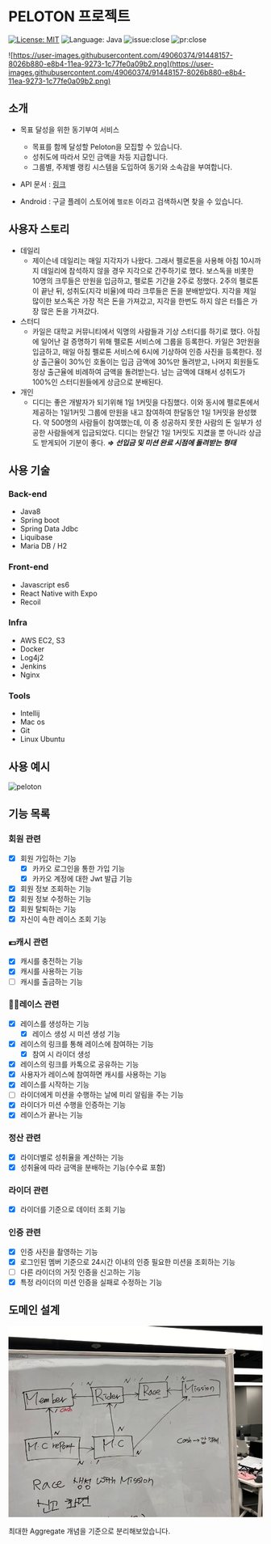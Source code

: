 # PELOTON 프로젝트
[![License: MIT](https://img.shields.io/badge/license-MIT-brightgreen.svg)](https://opensource.org/licenses/MIT)
![Language: Java](https://img.shields.io/github/languages/top/woowacourse-teams/2020-14f-guys)
![issue:close](https://img.shields.io/github/issues-closed/woowacourse-teams/2020-14f-guys?color=red)
![pr:close](https://img.shields.io/github/issues-pr-closed/woowacourse-teams/2020-14f-guys?color=blueviolet)


![https://user-images.githubusercontent.com/49060374/91448157-8026b880-e8b4-11ea-9273-1c77fe0a09b2.png](https://user-images.githubusercontent.com/49060374/91448157-8026b880-e8b4-11ea-9273-1c77fe0a09b2.png)

## 소개

- 목표 달성을 위한 동기부여 서비스
    - 목표를 함께 달성할 Peloton을 모집할 수 있습니다.
    - 성취도에 따라서 모인 금액을 차등 지급합니다.
    - 그룹별, 주제별 랭킹 시스템을 도입하여 동기와 소속감을 부여합니다.

- API 문서 : [링크](https://dev.peloton.ga/)
- Android : 구글 플레이 스토어에 `펠로톤` 이라고 검색하시면 찾을 수 있습니다.

## 사용자 스토리

- 데일리
    - 제이슨네 데일리는 매일 지각자가 나왔다. 그래서 펠로톤을 사용해 아침 10시까지 데일리에 참석하지 않을 경우 지각으로 간주하기로 했다. 보스독을 비롯한 10명의 크루들은 만원을 입금하고, 펠로톤 기간을 2주로 정했다. 2주의 펠로톤이 끝난 뒤, 성취도(지각 비율)에 따라 크루들은 돈을 분배받았다. 지각을 제일 많이한 보스독은 가장 적은 돈을 가져갔고, 지각을 한번도 하지 않은 터틀은 가장 많은 돈을 가져갔다.
- 스터디
    - 카일은 대학교 커뮤니티에서 익명의 사람들과 기상 스터디를 하기로 했다. 아침에 일어난 걸 증명하기 위해 펠로톤 서비스에 그룹을 등록한다. 카일은 3만원을 입금하고, 매일 아침 펠로톤 서비스에 6시에 기상하여 인증 사진을 등록한다. 정상 출근율이 30%인 호돌이는 입금 금액에 30%만 돌려받고, 나머지 회원들도 정상 출근율에 비례하여 금액을 돌려받는다. 남는 금액에 대해서 성취도가 100%인 스터디원들에게 상금으로 분배된다.
- 개인
    - 디디는 좋은 개발자가 되기위해 1일 1커밋을 다짐했다. 이와 동시에 펠로톤에서 제공하는 1일1커밋 그룹에 만원을 내고 참여하여 한달동안 1일 1커밋을 완성했다. 약 500명의 사람들이 참여했는데, 이 중 성공하지 못한 사람의 돈 일부가 성공한 사람들에게 입금되었다. 디디는 한달간 1일 1커밋도 지켰을 뿐 아니라 상금도 받게되어 기분이 좋다.  ***⇒ 선입금 및 미션 완료 시점에 돌려받는 형태***

## 사용 기술

### Back-end

- Java8
- Spring boot
- Spring Data Jdbc
- Liquibase
- Maria DB / H2

### Front-end

- Javascript es6
- React Native with Expo
- Recoil

### Infra

- AWS EC2, S3
- Docker
- Log4j2
- Jenkins
- Nginx

### Tools

- Intellij
- Mac os
- Git
- Linux Ubuntu

## 사용 예시

![peloton](image/peloton.gif)

## 기능 목록

### 회원 관련
- [x] 회원 가입하는 기능
    - [x] 카카오 로그인을 통한 가입 기능
    - [x] 카카오 계정에 대한 Jwt 발급 기능
- [x] 회원 정보 조회하는 기능
- [x] 회원 정보 수정하는 기능
- [x] 회원 탈퇴하는 기능
- [x] 자신이 속한 레이스 조회 기능

### 💶캐시 관련

- [x] 캐시를 충전하는 기능
- [x] 캐시를 사용하는 기능
- [ ] 캐시를 출금하는 기능

### 🏃‍♀️레이스 관련

- [x] 레이스를 생성하는 기능
    - [x] 레이스 생성 시 미션 생성 기능
- [x] 레이스의 링크를 통해 레이스에 참여하는 기능
    - [x] 참여 시 라이더 생성
- [x] 레이스의 링크를 카톡으로 공유하는 기능
- [x] 사용자가 레이스에 참여하면 캐시를 사용하는 기능
- [x] 레이스를 시작하는 기능
- [ ] 라이더에게 미션을 수행하는 날에 미리 알림을 주는 기능
- [x] 라이더가 미션 수행을 인증하는 기능
- [x] 레이스가 끝나는 기능

### 정산 관련
- [x] 라이더별로 성취율을 계산하는 기능
- [x] 성취율에 따라 금액을 분배하는 기능(수수료 포함)

### 라이더 관련

- [x] 라이더를 기준으로 데이터 조회 기능

### 인증 관련
- [x] 인증 사진을 촬영하는 기능 
- [x] 로그인된 멤버 기준으로 24시간 이내의 인증 필요한 미션을 조회하는 기능
- [ ] 다른 라이더의 거짓 인증을 신고하는 기능
- [x] 특정 라이더의 미션 인증을 실패로 수정하는 기능

## 도메인 설계

![domain](image/domain.png)

최대한 Aggregate 개념을 기준으로 분리해보았습니다. 
